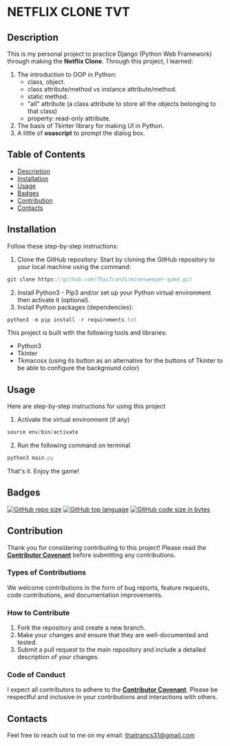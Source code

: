# NETFLIX CLONE TVT

## Description
This is my personal project to practice Django (Python Web Framework) through making the **Netflix Clone**.
Through this project, I learned:
1. The introduction to OOP in Python:
    - class, object.
    - class attribute/method vs instance attribute/method.
    - static method.
    - "all" attribute (a class attribute to store all the objects belonging to that class)
    - property: read-only attribute.
2. The basis of Tkinter library for making UI in Python.
3. A little of **osascript** to prompt the dialog box.

## Table of Contents
- [Description](#description)
- [Installation](#installation)
- [Usage](#usage)
- [Badges](#badges)
- [Contribution](#contribution)
- [Contacts](#contacts)

## Installation
Follow these step-by-step instructions:
1. Clone the GitHub repository: Start by cloning the GitHub repository to your local machine using the command:

```jsx
git clone https://github.com/ThaiTran31/minesweeper-game.git
```
2. Install Python3 - Pip3 and/or set up your Python virtual environment then activate it (optional).
3. Install Python packages (dependencies):
```jsx
python3 -m pip install -r requirements.txt
```
This project is built with the following tools and libraries:
- Python3
- Tkinter
- Tkmacosx (using its button as an alternative for the buttons of Tkinter to be able to configure the background color)
## Usage
Here are step-by-step instructions for using this project
1. Activate the virtual environment (if any)
```jsx
source env/bin/activate
```
2. Run the following command on terminal
```jsx
python3 main.py
```
That's it. Enjoy the game!

## Badges
[![GitHub repo size](https://img.shields.io/github/repo-size/ThaiTran31/minesweeper-game)](https://github.com/ThaiTran31/minesweeper-game.git) [![GitHub top language](https://img.shields.io/github/languages/top/ThaiTran31/minesweeper-game)](https://github.com/ThaiTran31/minesweeper-game.git) [![GitHub code size in bytes](https://img.shields.io/github/languages/code-size/ThaiTran31/minesweeper-game)](https://github.com/ThaiTran31/minesweeper-game.git)

## Contribution
 
Thank you for considering contributing to this project! Please read the **[Contributor Covenant](https://www.contributor-covenant.org/)** before submitting any contributions.

### Types of Contributions

We welcome contributions in the form of bug reports, feature requests, code contributions, and documentation improvements.

### How to Contribute

1. Fork the repository and create a new branch.
2. Make your changes and ensure that they are well-documented and tested.
3. Submit a pull request to the main repository and include a detailed description of your changes.

### Code of Conduct

I expect all contributors to adhere to the **[Contributor Covenant](https://www.contributor-covenant.org/)**. Please be respectful and inclusive in your contributions and interactions with others.

## Contacts

Feel free to reach out to me on my email: thaitrancs31@gmail.com